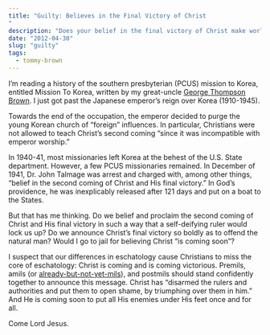 ```yaml
---
title: "Guilty: Believes in the Final Victory of Christ
"
description: "Does your belief in the final victory of Christ make worldly leaders nervous?."
date: "2012-04-30"
slug: "guilty"
tags:
  - tommy-brown
---
```


I’m reading a history of the southern presbyterian (PCUS) mission to Korea, entitled Mission To Korea, written by my great-uncle [George Thompson Brown](https://en.wikipedia.org/wiki/G._Thompson_Brown). I just got past the Japanese emperor’s reign over Korea (1910-1945).

Towards the end of the occupation, the emperor decided to purge the young Korean church of “foreign” influences. In particular, Christians were not allowed to teach Christ’s second coming “since it was incompatible with emperor worship.”

In 1940-41, most missionaries left Korea at the behest of the U.S. State department. However, a few PCUS missionaries remained. In December of 1941, Dr. John Talmage was arrest and charged with, among other things, “belief in the second coming of Christ and His final victory.” In God’s providence, he was inexplicably released after 121 days and put on a boat to the States.

But that has me thinking. Do we belief and proclaim the second coming of Christ and His final victory in such a way that a self-deifying ruler would lock us up? Do we announce Christ’s final victory so boldly as to offend the natural man? Would I go to jail for believing Christ “is coming soon”?

I suspect that our differences in eschatology cause Christians to miss the core of eschatology: Christ is coming and is coming victorious. Premils, amils (or [already-but-not-yet-mils](http://www.9marks.org/media/biblical-theology-greg-beale)), and postmils should stand confidently together to announce this message. Christ has “disarmed the rulers and authorities and put them to open shame, by triumphing over them in him.” And He is coming soon to put all His enemies under His feet once and for all.

Come Lord Jesus.